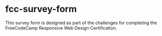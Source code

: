 # fcc-survey-form
This survey form is designed as part of the challenges for completing the FreeCodeCamp Responsive Web Design Certification.
